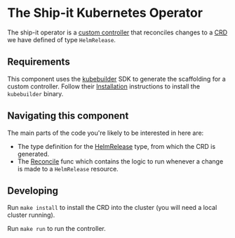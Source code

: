 # The Ship-it Kubernetes Operator

The ship-it operator is a [custom controller](https://kubernetes.io/docs/concepts/extend-kubernetes/api-extension/custom-resources/#custom-controllers) that reconciles changes to a [CRD](https://kubernetes.io/docs/concepts/extend-kubernetes/api-extension/custom-resources/#customresourcedefinitions) we have defined of type `HelmRelease`.


## Requirements

This component uses the [kubebuilder](https://github.com/kubernetes-sigs/kubebuilder) SDK to generate the scaffolding for a custom controller. Follow their [Installation](https://book.kubebuilder.io/quick-start.html#installation) instructions to install the `kubebuilder` binary.


## Navigating this component

The main parts of the code you're likely to be interested in here are:

- The type definition for the [HelmRelease](./api/v1beta1/helmrelease_types.go)  type, from which the CRD is generated.
- The [Reconcile](./controllers/helmrelease_controller.go) func which contains the logic to run whenever a change is made to a `HelmRelease` resource. 
 

## Developing

Run `make install` to install the CRD into the cluster (you will need a local cluster running).

Run `make run` to run the controller. 
